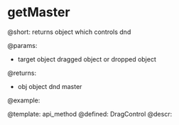 getMaster
=============



@short:
	returns object which controls dnd

@params:
- target		object		dragged object or dropped object


@returns:
- obj      object	    dnd master

@example:


@template:	api_method
@defined:	DragControl	
@descr:


